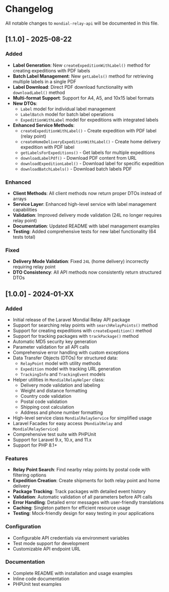 # Changelog

All notable changes to `mondial-relay-api` will be documented in this file.

## [1.1.0] - 2025-08-22

### Added
- **Label Generation**: New `createExpeditionWithLabel()` method for creating expeditions with PDF labels
- **Batch Label Management**: New `getLabels()` method for retrieving multiple labels in a single PDF
- **Label Download**: Direct PDF download functionality with `downloadLabel()` method
- **Multi-format Support**: Support for A4, A5, and 10x15 label formats
- **New DTOs**:
  - `Label` model for individual label management
  - `LabelBatch` model for batch label operations
  - `ExpeditionWithLabel` model for expeditions with integrated labels
- **Enhanced Service Methods**:
  - `createExpeditionWithLabel()` - Create expedition with PDF label (relay point)
  - `createHomeDeliveryExpeditionWithLabel()` - Create home delivery expedition with PDF label
  - `getLabelsForExpeditions()` - Get labels for multiple expeditions
  - `downloadLabelPdf()` - Download PDF content from URL
  - `downloadExpeditionLabel()` - Download label for specific expedition
  - `downloadBatchLabels()` - Download batch labels PDF

### Enhanced
- **Client Methods**: All client methods now return proper DTOs instead of arrays
- **Service Layer**: Enhanced high-level service with label management capabilities
- **Validation**: Improved delivery mode validation (24L no longer requires relay point)
- **Documentation**: Updated README with label management examples
- **Testing**: Added comprehensive tests for new label functionality (64 tests total)

### Fixed
- **Delivery Mode Validation**: Fixed `24L` (home delivery) incorrectly requiring relay point
- **DTO Consistency**: All API methods now consistently return structured DTOs

## [1.0.0] - 2024-01-XX

### Added
- Initial release of the Laravel Mondial Relay API package
- Support for searching relay points with `searchRelayPoints()` method
- Support for creating expeditions with `createExpedition()` method
- Support for tracking packages with `trackPackage()` method
- Automatic MD5 security key generation
- Parameter validation for all API calls
- Comprehensive error handling with custom exceptions
- Data Transfer Objects (DTOs) for structured data:
  - `RelayPoint` model with utility methods
  - `Expedition` model with tracking URL generation
  - `TrackingInfo` and `TrackingEvent` models
- Helper utilities in `MondialRelayHelper` class:
  - Delivery mode validation and labeling
  - Weight and distance formatting
  - Country code validation
  - Postal code validation
  - Shipping cost calculation
  - Address and phone number formatting
- High-level service class `MondialRelayService` for simplified usage
- Laravel Facades for easy access (`MondialRelay` and `MondialRelayService`)
- Comprehensive test suite with PHPUnit
- Support for Laravel 9.x, 10.x, and 11.x
- Support for PHP 8.1+

### Features
- **Relay Point Search**: Find nearby relay points by postal code with filtering options
- **Expedition Creation**: Create shipments for both relay point and home delivery
- **Package Tracking**: Track packages with detailed event history
- **Validation**: Automatic validation of all parameters before API calls
- **Error Handling**: Detailed error messages with user-friendly translations
- **Caching**: Singleton pattern for efficient resource usage
- **Testing**: Mock-friendly design for easy testing in your applications

### Configuration
- Configurable API credentials via environment variables
- Test mode support for development
- Customizable API endpoint URL

### Documentation
- Complete README with installation and usage examples
- Inline code documentation
- PHPUnit test examples
